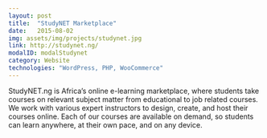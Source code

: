 ```yaml
---
layout: post
title:  "StudyNET Marketplace"
date:   2015-08-02
img: assets/img/projects/studynet.jpg
link: http://studynet.ng/
modalID: modalStudynet
category: Website
technologies: "WordPress, PHP, WooCommerce"
---
```

StudyNET.ng is Africa’s online e-learning marketplace, where students take courses on relevant subject matter from educational to job related courses. We work with various expert instructors to design, create, and host their courses online. Each of our courses are available on demand, so students can learn anywhere, at their own pace, and on any device.